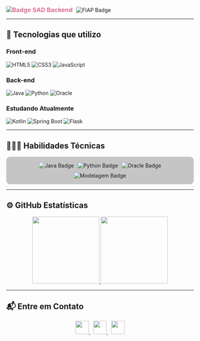 <div style="display: flex; gap: 10px; align-items: center;">

  <h3 style="color: #DB7093; margin: 0;">
    <img src="https://img.shields.io/badge/Systems%20Analysis%20and%20Development-(Back--End)-8A2BE2?style=for-the-badge&logo=code&logoColor=white" alt="Badge SAD Backend" />
  </h3>

  <div>
<img src="https://img.shields.io/badge/Graduação-FIAP%202023–2025-%23DB7093?style=for-the-badge&logo=graduation-cap&logoColor=white" alt="FIAP Badge" />
  </div>

</div>




---

## 🚀 Tecnologias que utilizo

### Front-end
![HTML5](https://img.shields.io/badge/HTML5-%23E34F26.svg?style=flat&logo=html5&logoColor=white)
![CSS3](https://img.shields.io/badge/CSS3-%231572B6.svg?style=flat&logo=css3&logoColor=white)
![JavaScript](https://img.shields.io/badge/JavaScript-%23F7DF1E.svg?style=flat&logo=javascript&logoColor=black)

### Back-end
![Java](https://img.shields.io/badge/Java-%23ED8B00.svg?style=flat&logo=java&logoColor=white)
![Python](https://img.shields.io/badge/Python-%233776AB.svg?style=flat&logo=python&logoColor=white)
![Oracle](https://img.shields.io/badge/Oracle-%23F80000.svg?style=flat&logo=oracle&logoColor=white)

### Estudando Atualmente
![Kotlin](https://img.shields.io/badge/Kotlin-%230095D5.svg?style=flat&logo=kotlin&logoColor=white)
![Spring Boot](https://img.shields.io/badge/Spring_Boot-%236DB33F.svg?style=flat&logo=spring-boot&logoColor=white)
![Flask](https://img.shields.io/badge/Flask-%23000.svg?style=flat&logo=flask&logoColor=white)

---

## 👩🏽‍💻 Habilidades Técnicas

<div align="center" style="display: flex; flex-wrap: wrap; justify-content: center; align-items: center; gap: 10px; background-color: #55555555; padding: 15px; border-radius: 10px;">

  <!-- Java -->
  <img src="https://img.shields.io/badge/Java-%23ED8B00?style=for-the-badge&logo=java&logoColor=white" alt="Java Badge">

  <!-- Python -->
  <img src="https://img.shields.io/badge/Python-%233776AB?style=for-the-badge&logo=python&logoColor=white" alt="Python Badge">

  <!-- Oracle PL/SQL -->
  <img src="https://img.shields.io/badge/Oracle%20PL%2FSQL-F80000?style=for-the-badge&logo=oracle&logoColor=white" alt="Oracle Badge">

  <!-- Modelagem de Dados -->
  <img src="https://img.shields.io/badge/Modelagem%20de%20Dados-4B8BBE?style=for-the-badge&logo=datagrip&logoColor=white" alt="Modelagem Badge">

</div>




---

## ⚙️ GitHub Estatísticas

<div align="center">
  <a href="https://github.com/MariaEduarda-Ciarini">
    <img height="180em" src="https://github-readme-stats.vercel.app/api?username=MariaEduarda-Ciarini&show_icons=true&theme=radical&count_private=true&bg_color=11191f33&title_color=DB7093&text_color=2E8B57&icon_color=FFFF00&border_color=000000" />
    <img height="180em" src="https://github-readme-stats.vercel.app/api/top-langs/?username=MariaEduarda-Ciarini&layout=compact&langs_count=10&theme=dark&bg_color=11191f33&border_color=000000&title_color=DB7093&text_color=2E8B57" />
  </a>
</div>

---


## 📬 Entre em Contato

<div align="center">
  <a href="mailto:dudaciarinii@gmail.com" target="_blank">
    <img src="https://img.shields.io/badge/Gmail-D14836?style=for-the-badge&logo=gmail&logoColor=white" height="36px" />
  </a>
  &nbsp;
  <a href="https://www.linkedin.com/in/maria-eduarda-ciarini-b97ab6270/" target="_blank">
    <img src="https://img.shields.io/badge/LinkedIn-%230077B5.svg?style=for-the-badge&logo=linkedin&logoColor=white" height="36px" />
  </a>
  &nbsp;
  <a href="https://discord.com/channels/@Maria%20Eduarda%20Ciarini" target="_blank">
    <img src="https://img.shields.io/badge/Discord-%235865F2.svg?style=for-the-badge&logo=discord&logoColor=white" height="36px" />
  </a>
</div>

